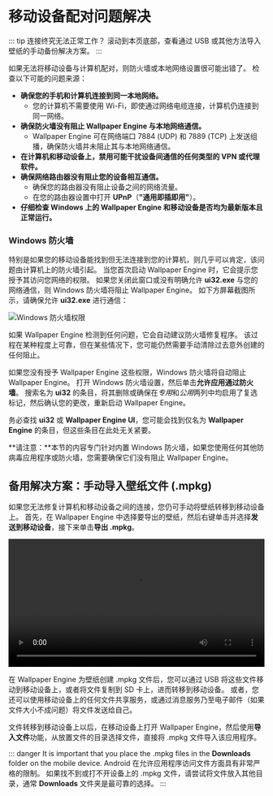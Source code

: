 # 移动设备配对问题解决

::: tip
连接终究无法正常工作？ 滚动到本页底部，查看通过 USB 或其他方法导入壁纸的手动备份解决方案。
:::

如果无法将移动设备与计算机配对，则防火墙或本地网络设置很可能出错了。 检查以下可能的问题来源：

* **确保您的手机和计算机连接到同一本地网络。**
  * 您的计算机不需要使用 Wi-Fi，即使通过网络电缆连接，计算机仍连接到同一网络。
* **确保防火墙没有阻止 Wallpaper Engine 与本地网络通信。**
  * Wallpaper Engine 可在网络端口 7884 (UDP) 和 7889 (TCP) 上发送组播，确保防火墙并未阻止其与本地网络通信。
* **在计算机和移动设备上，禁用可能干扰设备间通信的任何类型的 VPN 或代理软件。**
* **确保网络路由器没有阻止您的设备相互通信。**
    * 确保您的路由器没有阻止设备之间的网络流量。
    * 在您的路由器设置中打开 **UPnP**（**"通用即插即用"**）。
* **仔细检查 Windows 上的 Wallpaper Engine 和移动设备是否均为最新版本且正常运行。**

### Windows 防火墙

特别是如果您的移动设备能找到但无法连接到您的计算机，则几乎可以肯定，该问题由计算机上的防火墙引起。 当您首次启动 Wallpaper Engine 时，它会提示您授予其访问您网络的权限。 如果您关闭此窗口或没有明确允许 **ui32.exe** 与您的网络通信，则 Windows 防火墙将阻止 Wallpaper Engine。 如下方屏幕截图所示，请确保允许 **ui32.exe** 进行通信：

![Windows 防火墙权限](/img/faq/windows_defender.png)

如果 Wallpaper Engine 检测到任何问题，它会自动建议防火墙修复程序。 该过程在某种程度上可靠，但在某些情况下，您可能仍然需要手动清除过去意外创建的任何阻止。

如果您没有授予 Wallpaper Engine 这些权限，Windows 防火墙将自动阻止 Wallpaper Engine。 打开 Windows 防火墙设置，然后单击**允许应用通过防火墙**。 搜索名为 **ui32** 的条目，将其删除或确保在*专用*和*公用*两列中均启用了复选标记，然后确认您的更改，重新启动 Wallpaper Engine。

务必查找 **ui32** 或 **Wallpaper Engine UI**，您可能会找到仅名为 **Wallpaper Engine** 的条目，但这些条目在此处无关紧要。

**请注意：**本节的内容专门针对内置 Windows 防火墙，如果您使用任何其他防病毒应用程序或防火墙，您需要确保它们没有阻止 Wallpaper Engine。

## 备用解决方案：手动导入壁纸文件 (.mpkg)

如果您无法修复计算机和移动设备之间的连接，您仍可手动将壁纸转移到移动设备上。 首先，在 Wallpaper Engine 中选择要导出的壁纸，然后右键单击并选择**发送到移动设备**，接下来单击**导出 .mpkg**。

<video width="100%" controls autoplay loop>
  <source src="/videos/mobile_export.mp4" type="video/mp4">
  您的浏览器不支持视频标签。
</video>

在 Wallpaper Engine 为壁纸创建 .mpkg 文件后，您可以通过 USB 将这些文件移动到移动设备上，或者将文件复制到 SD 卡上，进而转移到移动设备。 或者，您还可以使用移动设备上的任何文件共享服务，或通过消息服务乃至电子邮件（如果文件大小不成问题）将文件发送给自己。

文件转移到移动设备上以后，在移动设备上打开 Wallpaper Engine，然后使用**导入文件**功能，从放置文件的目录选择文件，直接将 .mpkg 文件导入该应用程序。

::: danger
It is important that you place the .mpkg files in the **Downloads** folder on the mobile device. Android 在允许应用程序访问文件方面具有非常严格的限制。 如果找不到或打不开设备上的 .mpkg 文件，请尝试将文件放入其他目录，通常 **Downloads** 文件夹是最可靠的选择。
:::